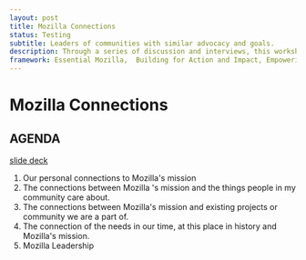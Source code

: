 ```yaml
---
layout: post
title: Mozilla Connections
status: Testing
subtitle: Leaders of communities with similar advocacy and goals.  
description: Through a series of discussion and interviews, this workshop helps participants recognize  their personal and community connections to Mozilla's mission, with a design challenge to 'build bridges' between those projects and initiatives.
framework: Essential Mozilla,  Building for Action and Impact, Empowering Teams and People
---
```


# Mozilla Connections
## AGENDA


[slide deck](https://docs.google.com/presentation/d/1xeHKnqB7izIcXtIg0MJ5-Ce_G7Q21GVp3lASB7i0Fxg/edit#slide=id.g590b9fbf90fdd02a_0)

1) Our personal connections to Mozilla's mission
2) The connections between Mozilla 's mission and the things people in my community care about.
3) The connections between Mozilla's mission and existing projects or community we are a part of.
4)  The connection of the needs in our time, at this place in history and Mozilla's mission.
5)  Mozilla Leadership
